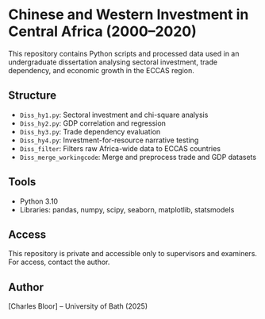 # Chinese and Western Investment in Central Africa (2000–2020)
This repository contains Python scripts and processed data used in an undergraduate dissertation analysing sectoral investment, trade dependency, and economic growth in the ECCAS region.

## Structure
- `Diss_hy1.py`: Sectoral investment and chi-square analysis
- `Diss_hy2.py`: GDP correlation and regression
- `Diss_hy3.py`: Trade dependency evaluation
- `Diss_hy4.py`: Investment-for-resource narrative testing
- `Diss_filter`: Filters raw Africa-wide data to ECCAS countries
- `Diss_merge_workingcode`: Merge and preprocess trade and GDP datasets

## Tools
- Python 3.10
- Libraries: pandas, numpy, scipy, seaborn, matplotlib, statsmodels

## Access
This repository is private and accessible only to supervisors and examiners. For access, contact the author.

## Author
[Charles Bloor] – University of Bath (2025)
